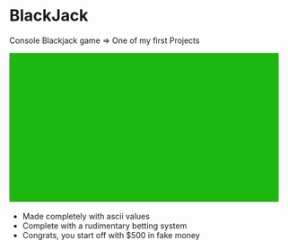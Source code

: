# BlackJack
Console Blackjack game => One of my first Projects

![](blackJack.gif)

- Made completely with ascii values
- Complete with a rudimentary betting system
- Congrats, you start off with $500 in fake money
